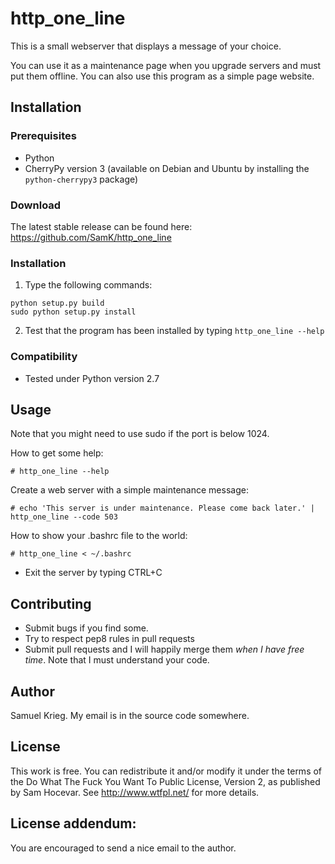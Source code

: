 # http_one_line

This is a small webserver that displays a message of your choice.

You can use it as a maintenance page when you upgrade servers and must put them offline.
You can also use this program as a simple page website.

## Installation

### Prerequisites

* Python
* CherryPy version 3 (available on Debian and Ubuntu by installing the `python-cherrypy3` package)

### Download

The latest stable release can be found here: https://github.com/SamK/http_one_line

### Installation

1. Type the following commands:

```
python setup.py build
sudo python setup.py install
```

2. Test that the program has been installed by typing `http_one_line --help`

### Compatibility

* Tested under Python version 2.7 

## Usage

Note that you might need to use sudo if the port is below 1024.

How to get some help:

    # http_one_line --help

Create a web server with a simple maintenance message:

    # echo 'This server is under maintenance. Please come back later.' | http_one_line --code 503

How to show your .bashrc file to the world:

    # http_one_line < ~/.bashrc 

* Exit the server by typing CTRL+C

## Contributing

* Submit bugs if you find some.
* Try to respect pep8 rules in pull requests
* Submit pull requests and I will happily merge them *when I have free time*.
Note that I must understand your code.

## Author

Samuel Krieg. My email is in the source code somewhere.

## License

This work is free. You can redistribute it and/or modify it under the
terms of the Do What The Fuck You Want To Public License, Version 2,
as published by Sam Hocevar. See http://www.wtfpl.net/ for more details.

License addendum:
----
You are encouraged to send a nice email to the author.

